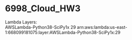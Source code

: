 # 6998_Cloud_HW3


Lambda Layers:  
 AWSLambda-Python38-SciPy1x	29	arn:aws:lambda:us-east-1:668099181075:layer:AWSLambda-Python38-SciPy1x:29
